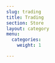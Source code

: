 ```yaml
---
slug: trading
title: Trading
section: Store
layout: category
menu:
  categories:
    weight: 1

---
```

